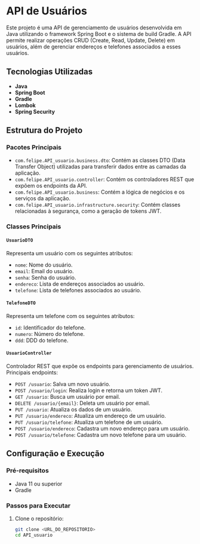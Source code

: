 # API de Usuários

Este projeto é uma API de gerenciamento de usuários desenvolvida em Java utilizando o framework Spring Boot e o sistema de build Gradle. A API permite realizar operações CRUD (Create, Read, Update, Delete) em usuários, além de gerenciar endereços e telefones associados a esses usuários.

## Tecnologias Utilizadas

- **Java**
- **Spring Boot**
- **Gradle**
- **Lombok**
- **Spring Security**

## Estrutura do Projeto

### Pacotes Principais

- `com.felipe.API_usuario.business.dto`: Contém as classes DTO (Data Transfer Object) utilizadas para transferir dados entre as camadas da aplicação.
- `com.felipe.API_usuario.controller`: Contém os controladores REST que expõem os endpoints da API.
- `com.felipe.API_usuario.business`: Contém a lógica de negócios e os serviços da aplicação.
- `com.felipe.API_usuario.infrastructure.security`: Contém classes relacionadas à segurança, como a geração de tokens JWT.

### Classes Principais

#### `UsuarioDTO`

Representa um usuário com os seguintes atributos:
- `nome`: Nome do usuário.
- `email`: Email do usuário.
- `senha`: Senha do usuário.
- `endereco`: Lista de endereços associados ao usuário.
- `telefone`: Lista de telefones associados ao usuário.

#### `TelefoneDTO`

Representa um telefone com os seguintes atributos:
- `id`: Identificador do telefone.
- `numero`: Número do telefone.
- `ddd`: DDD do telefone.

#### `UsuarioController`

Controlador REST que expõe os endpoints para gerenciamento de usuários. Principais endpoints:
- `POST /usuario`: Salva um novo usuário.
- `POST /usuario/login`: Realiza login e retorna um token JWT.
- `GET /usuario`: Busca um usuário por email.
- `DELETE /usuario/{email}`: Deleta um usuário por email.
- `PUT /usuario`: Atualiza os dados de um usuário.
- `PUT /usuario/endereco`: Atualiza um endereço de um usuário.
- `PUT /usuario/telefone`: Atualiza um telefone de um usuário.
- `POST /usuario/endereco`: Cadastra um novo endereço para um usuário.
- `POST /usuario/telefone`: Cadastra um novo telefone para um usuário.

## Configuração e Execução

### Pré-requisitos

- Java 11 ou superior
- Gradle

### Passos para Executar

1. Clone o repositório:
   ```sh
   git clone <URL_DO_REPOSITORIO>
   cd API_usuario
